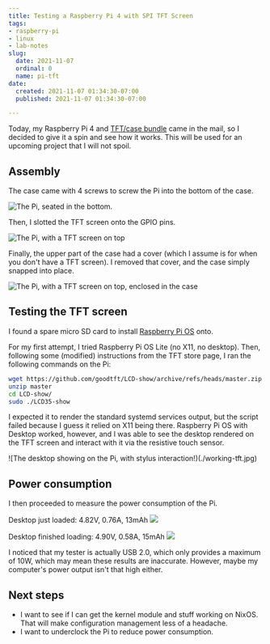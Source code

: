 ```yaml
---
title: Testing a Raspberry Pi 4 with SPI TFT Screen
tags:
- raspberry-pi
- linux
- lab-notes
slug:
  date: 2021-11-07
  ordinal: 0
  name: pi-tft
date:
  created: 2021-11-07 01:34:30-07:00
  published: 2021-11-07 01:34:30-07:00

---
```


Today, my Raspberry Pi 4 and
[TFT/case bundle](https://www.ebay.com/itm/123778645736) came in the mail, so I
decided to give it a spin and see how it works. This will be used for an
upcoming project that I will not spoil.

## Assembly

The case came with 4 screws to screw the Pi into the bottom of the case.

![The Pi, seated in the bottom.](https://s3.us-west-000.backblazeb2.com/nyaabucket/19847881bfeecdcc72dd0728267b830ca0aae293795cabff3b8f996dcc8d7f20/assembly-1.jpg)

Then, I slotted the TFT screen onto the GPIO pins.

![The Pi, with a TFT screen on top](https://s3.us-west-000.backblazeb2.com/nyaabucket/1ed8603ae36c8c9252b0c7446e04a5340c1cc89bf58db14c4d97296f2107ee73/assembly-2.jpg)

Finally, the upper part of the case had a cover (which I assume is for when you
don't have a TFT screen). I removed that cover, and the case simply snapped into
place.

![The Pi, with a TFT screen on top, enclosed in the case](https://s3.us-west-000.backblazeb2.com/nyaabucket/06e1abf4b5dc9ba2fa820a0f7611ba272069aafcbf82fecb6091f916b0ef930f/assembly-3.jpg)

## Testing the TFT screen

I found a spare micro SD card to install
[Raspberry Pi OS](https://www.raspberrypi.com/software/operating-systems/) onto.

For my first attempt, I tried Raspberry Pi OS Lite (no X11, no desktop). Then,
following some (modified) instructions from the TFT store page, I ran the
following commands on the Pi:

```bash
wget https://github.com/goodtft/LCD-show/archive/refs/heads/master.zip
unzip master
cd LCD-show/
sudo ./LCD35-show
```

I expected it to render the standard systemd services output, but the script
failed because I guess it relied on X11 being there. Raspberry Pi OS with
Desktop worked, however, and I was able to see the desktop rendered on the TFT
screen and interact with it via the resistive touch sensor.

![The desktop showing on the Pi, with stylus interaction!)(./working-tft.jpg)

## Power consumption

I then proceeded to measure the power consumption of the Pi.

Desktop just loaded: 4.82V, 0.76A, 13mAh
![](https://s3.us-west-000.backblazeb2.com/nyaabucket/3a19b3b2bbd484f96d90cd0c6f149a003d030506d1eb3774d82c2eaeefb6fc82/desktop-just-loaded.jpg)

Desktop finished loading: 4.90V, 0.58A, 15mAh
![](https://s3.us-west-000.backblazeb2.com/nyaabucket/bc8ef1aa50bb65355d35f3f516d5fdad8b4620ea546c3fbc638217c498842ee7/desktop-finished-loading.jpg)

I noticed that my tester is actually USB 2.0, which only provides a maximum of
10W, which may mean these results are inaccurate. However, maybe my computer's
power output isn't that high either.

## Next steps

- I want to see if I can get the kernel module and stuff working on NixOS. That
  will make configuration management less of a headache.
- I want to underclock the Pi to reduce power consumption.